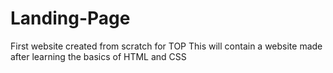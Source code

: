 # Landing-Page
First website created from scratch for TOP
This will contain a website made after learning the basics of HTML and CSS
